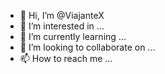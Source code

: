 - 👋 Hi, I’m @ViajanteX
- 👀 I’m interested in ...
- 🌱 I’m currently learning ...
- 💞️ I’m looking to collaborate on ...
- 📫 How to reach me ...

<!---
ViajanteX/ViajanteX is a ✨ special ✨ repository because its `README.md` (this file) appears on your GitHub profile.
You can click the Preview link to take a look at your changes.
--->
